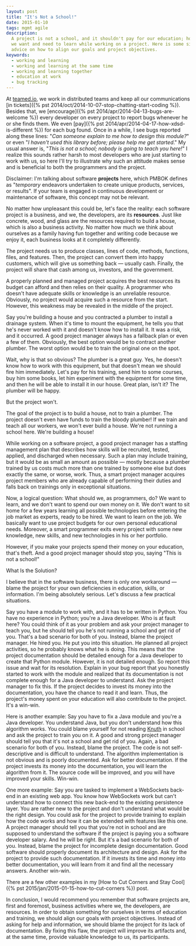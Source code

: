 ```yaml
---
layout: post
title: "It's Not a School!"
date: 2015-01-10
tags: mgmt agile
description:
  A project is not a school, and it shouldn't pay for our education; however,
  we want and need to learn while working on a project. Here is some simple
  advice on how to align our goals and project objectives.
keywords:
  - working and learning
  - working and learning at the same time
  - working and learning together
  - education at work
  - bug tracking
---
```


At [teamed.io](http://www.teamed.io), we work in distributed teams and
keep all our communications [in tickets]({% pst 2014/oct/2014-10-07-stop-chatting-start-coding %}).
Besides that, we [encourage]({% pst 2014/apr/2014-04-13-bugs-are-welcome %})
every developer on every project to
report bugs whenever he or she finds them. We even
[pay]({% pst 2014/apr/2014-04-17-how-xdsd-is-different %}) for each bug found.
Once in a while, I see bugs reported along these lines: "_Can someone explain
to me how to design this module?_" or even "_I haven't used this library before;
please help me get started_." My usual answer is, "_This is not a school; nobody
is going to teach you here!_" I realize this sounds
rather harsh to most developers who are just starting to work with us, so
here I'll try to illustrate why such an attitude makes sense and is beneficial to both
the programmers and the project.

Disclaimer: I'm talking about software **projects** here, which PMBOK defines
as "_temporary_ endeavors undertaken to create unique
products, services, or results". If your team is engaged in continuous
development or maintenance of software, this concept may not be relevant.

<!--more-->

No matter how unpleasant this could be, let's face the reality:
each software project is a business, and we, the developers, are
its **resources**. Just like concrete, wood, and glass are the resources required
to build a house, which is also a business activity. No matter how much we think
about ourselves as a family having fun together and writing code because
we enjoy it, each business looks at it completely differently.

The project needs us to produce classes, lines of code, methods, functions,
files, and features. Then, the project can convert them into happy customers,
which will give us something back &mdash; usually cash. Finally, the project will
share that cash among us, investors, and the government.

A properly planned and managed project acquires the best resources its
budget can afford and then relies on their quality. A programmer who doesn't
have adequate skills or knowledge is an unreliable resource. Obviously,
no project would acquire such a resource from the start. However,
this weakness may be revealed in the middle of the project.

Say you're building a house and you contracted a plumber to install a
drainage system. When it's time to mount the equipment, he tells you
that he's never worked with it and doesn't know how to install it.
It was a risk, and it occurred. A good project manager always has a fallback plan
or even a few of them. Obviously, the best option would be to contract another
plumber. The worst option would be to train the original one on the spot.

Wait, why is that so obvious? The plumber is a great guy. Yes, he doesn't know
how to work with this equipment, but that doesn't mean we should
fire him immediately. Let's pay for his training, send him to some
courses, buy him some books, let him experiment with the equipment for some
time, and then he will be able to install it in our house. Great plan, isn't it?
The plumber will be happy.

But the project won't.

The goal of the project is to build a house, not to train a plumber. The
project doesn't even have funds to train the bloody plumber! If we train
and teach all our workers, we won't ever build a house. We're not running
a school here. We're building a house!

While working on a software project, a good project manager has a staffing management
plan that describes how skills will be recruited, tested, applied, and
discharged when necessary. Such a plan may include training, but it would be
as small an amount as possible &mdash; mostly because a plumber trained by us costs much
more than one trained by someone else but does exactly the same, or worse, work.
Thus, a smart project manager acquires project members who are already
capable of performing their duties and falls back on trainings only
in exceptional situations.

Now, a logical question: What should we, as programmers, do? We want to
learn, and we don't want to spend our own money on it. We don't want to
sit home for a few years learning all possible technologies before entering 
the job market as experts, ready to be hired. We want to learn on the job.
We basically want to use project budgets for our own personal educational needs.
Moreover, a smart programmer exits every project with some new knowledge,
new skills, and new technologies in his or her portfolio.

However, if you make your projects spend their money
on your education, that's theft. And a good project manager
should stop you, saying "This is not a school!"

What Is the Solution?

I believe that in the software business, there is only one workaround &mdash; blame the
project for your own deficiencies in education, skills, or information.
I'm being absolutely serious.
Let's discuss a few practical situations.

Say you have a module to work with, and it has to be written in Python. You have
no experience in Python; you're a Java developer. Who is at fault here? You
could think of it as your problem and ask your project manager to teach you, but he should tell
you he's not running a school and get rid of you. That's a bad scenario for both of you. Instead, blame the
project manager. He hired you. He put you into this situation. He planned
all project activities, so he probably knows what he is doing. This means
that the project documentation should be detailed enough for a Java
developer to create that Python module. However, it is not detailed enough. So report
this issue and wait for its resolution. Explain in your bug report that you
honestly started to work with the module and realized that its documentation
is not complete enough for a Java developer to understand. Ask the project manager
to fix this. If the project decides to invest its money into the documentation, you
have the chance to read it and learn. Thus, the project's money spent on your education will
also contribute to the project. It's a win-win.

Here is another example: Say you have to fix a Java module and you're a Java
developer. You understand Java, but you don't understand how this algorithm works.
You could blame yourself for not reading
[Knuth](http://www.amazon.com/gp/product/0321751043/ref=as_li_tl?ie=UTF8&camp=1789&creative=390957&creativeASIN=0321751043&linkCode=as2&tag=yegor256com-20&linkId=FVM7INLX6KAHZV66)
in school and ask the project to train you on it. A good and strong project manager should tell you that it's not a school
and get rid of you. Again, a bad scenario for both of you. Instead,
blame the project. The code is not self-descriptive and is difficult to
understand. The algorithm implementation is not obvious and is poorly documented.
Ask for better documentation. If the project invests its money into
the documentation, you will learn the algorithm from it. The source
code will be improved, and you will have improved your skills. Win-win.

One more example: Say you are tasked to implement a WebSockets back-end in
an existing web app. You know how WebSockets work but can't understand how
to connect this new back-end to the existing persistence layer. You are rather
new to the project and don't understand what would be the right design. You
could ask for the project to provide training to explain how the code works
and how it can be extended with features like this one. A project manager
should tell you that you're not in school and are supposed to understand the
software if the project is paying you a software developer salary. And he will
be right. But it's a bad scenario for both of you. Instead, blame the project
for incomplete design documentation. Good software should properly document
its architecture and design. Ask for the project to provide such documentation.
If it invests its time and money into better documentation, you
will learn from it and find all the necessary answers. Another win-win.

There are a few other examples in my 
[How to Cut Corners and Stay Cool]({% pst 2015/jan/2015-01-15-how-to-cut-corners %}) post.

In conclusion, I would recommend you remember that software projects are,
first and foremost, business activities where we, the developers, are resources.
In order to obtain something for ourselves in terms of education and training,
we should align our goals with project objectives. Instead of asking for
help and information, we should blame the project for its lack of
documentation. By fixing this flaw, the project will improve its artifacts
and, at the same time, provide valuable knowledge to us, its participants.
